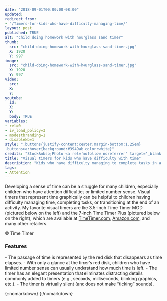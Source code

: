 ```yaml
---
date: "2018-09-01T00:00:00-08:00"
updated:
redirect_from:
- "/Timers-for-kids-who-have-difficulty-managing-time/"
layout: post
published: TRUE
alt: "child doing homework with hourglass sand timer"
thumb:
  src: "child-doing-homework-with-hourglass-sand-timer.jpg"
  X: 1920
  Y: 997
image:
  src: "child-doing-homework-with-hourglass-sand-timer.jpg"
  X: 1920
  Y: 997
video:
  src:
  X:
  Y:
youtube:
  id:
  X:
  Y:
  body: TRUE
variables:
- rel=0
- iv_load_policy=3
- modestbranding=1
- disablekb=1
style: ".buttons{justify-content:center;margin-bottom:1.25em}
.buttons>a:hover{background:#3949ab;color:white}"
credits: "Stock&nbsp;Photo <a rel='nofollow noreferrer' target='_blank' href='https://www.dreamstime.com/stock-photo-cute-boy-child-home-image60487276'>&copy;</a>&nbsp;Yekophotostudio"
title: "Visual timers for kids who have difficulty with time"
description: "Kids who have difficulty managing to complete tasks in a timely manner can use a visual timer to help them stay on task as they develop a sense of time."
tags:
- Attention
---
```

Developing a sense of time can be a struggle for many children, especially children who have attention difficulties or limited number sense. Visual timers that represent time graphically can be helpful to children having difficulty managing time, completing tasks, or transitioning at the end of an activity. My favorite visual timers are the 3.5-inch Time Timer MOD (pictured below on the left) and the 7-inch Time Timer Plus (pictured below on the right), which are available at <a href="https://timetimer.com/">TimeTimer.com</a>, <a rel="nofollow noreferrer" href="https://www.amazon.com/stores/TimeTimer/TimeTimer/page/5078659D-EB1A-4D48-A006-123FBE37827B">Amazon.com</a>, and many other retailers. 
<amp-img alt="Time Timer" width="1920" height="1167" src="{{site.cache}}/320/time-timer.jpg" srcset="{{site.cache}}/320/time-timer.jpg 320w,{{site.cache}}/640/time-timer.jpg 640w,{{site.cache}}/1280/time-timer.jpg 1280w,{{site.cache}}/1920/time-timer.jpg 1920w" layout="responsive"></amp-img>
<p class="credits">&copy;&nbsp;Time Timer</p>
<h3>Features</h3>
- The passage of time is represented by the red disk that disappears as time elapses.
- With only a glance at the timer’s red disk, children who have limited number sense can usually understand how much time is left.
- The timer has an elegant presentation that eliminates distracting details commonly added to timers (e.g., seconds, milliseconds, blinking graphics, etc.).
- The timer is virtually silent (and does not make “ticking” sounds).

{::nomarkdown}
<amp-youtube data-videoid="5-9ugu9pBak" layout="responsive" width="560" height="315" credentials="omit" data-param-rel=0 data-param-iv_load_policy=3 data-param-modestbranding=1 data-param-disablekb=1></amp-youtube>
{:/nomarkdown}

<!--<h3>Online Countdown Timers</h3>
Because many of the online countdown timers have distracting details (e.g., milliseconds, eyecatching graphics, ads, links, etc.), I have created a simple ad-free countdown timer that can be used with an internet browser. Feel free to use it.

<div class="buttons"><a href="https://cdavidmaxey.com/timer/">Online Timer</a></div>-->